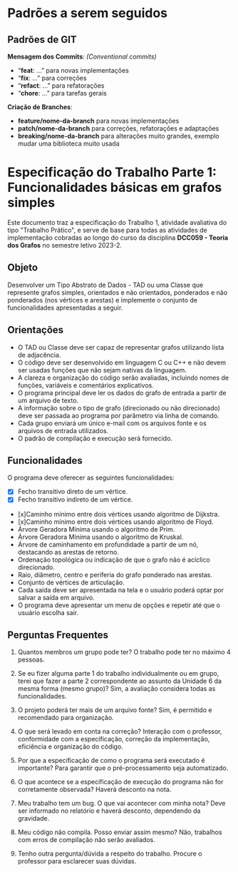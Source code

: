 # Padrões a serem seguidos

## ******************************Padrões de GIT******************************

**Mensagem dos Commits**: *(Conventional commits)*

- “**feat**: …” para novas implementações
- “**fix**: …” para correções
- “**refact**: …” para refatorações
- “**chore**: …” para tarefas gerais

**Criação de Branches**:

- **feature/nome-da-branch** para novas implementações
- **patch/nome-da-branch** para correções, refatorações e adaptações
- **breaking/nome-da-branch** para alterações muito grandes, exemplo mudar uma biblioteca muito usada

# Especificação do Trabalho Parte 1: Funcionalidades básicas em grafos simples

Este documento traz a especificação do Trabalho 1, atividade avaliativa do tipo "Trabalho Prático", e serve de base
para todas as atividades de implementação cobradas ao longo do curso da disciplina **DCC059 - Teoria dos Grafos** no
semestre letivo 2023-2.

## Objeto
Desenvolver um Tipo Abstrato de Dados - TAD ou uma Classe que represente grafos simples, orientados e
não orientados, ponderados e não ponderados (nos vértices e arestas) e implemente o conjunto de funcionalidades
apresentadas a seguir.

## Orientações
- O TAD ou Classe deve ser capaz de representar grafos utilizando lista de adjacência.
- O código deve ser desenvolvido em linguagem C ou C++ e não devem ser usadas funções que não sejam nativas
  da linguagem.
- A clareza e organização do código serão avaliadas, incluindo nomes de funções, variáveis e comentários explicativos.
- O programa principal deve ler os dados do grafo de entrada a partir de um arquivo de texto.
- A informação sobre o tipo de grafo (direcionado ou não direcionado) deve ser passada ao programa por parâmetro via linha de comando.
- Cada grupo enviará um único e-mail com os arquivos fonte e os arquivos de entrada utilizados.
- O padrão de compilação e execução será fornecido.

## Funcionalidades
O programa deve oferecer as seguintes funcionalidades:
- [x] Fecho transitivo direto de um vértice.
- [x] Fecho transitivo indireto de um vértice.
- [x]Caminho mínimo entre dois vértices usando algoritmo de Dijkstra.
- [x]Caminho mínimo entre dois vértices usando algoritmo de Floyd.
- Árvore Geradora Mínima usando o algoritmo de Prim.
- Árvore Geradora Mínima usando o algoritmo de Kruskal.
- Árvore de caminhamento em profundidade a partir de um nó, destacando as arestas de retorno.
- Ordenação topológica ou indicação de que o grafo não é acíclico direcionado.
- Raio, diâmetro, centro e periferia do grafo ponderado nas arestas.
- Conjunto de vértices de articulação.
- Cada saída deve ser apresentada na tela e o usuário poderá optar por salvar a saída em arquivo.
- O programa deve apresentar um menu de opções e repetir até que o usuário escolha sair.

## Perguntas Frequentes
1. Quantos membros um grupo pode ter?
   O trabalho pode ter no máximo 4 pessoas.

2. Se eu fizer alguma parte 1 do trabalho individualmente ou em grupo, terei que fazer a parte 2 correspondente ao assunto da Unidade 6 da mesma forma (mesmo grupo)?
   Sim, a avaliação considera todas as funcionalidades.

3. O projeto poderá ter mais de um arquivo fonte?
   Sim, é permitido e recomendado para organização.

4. O que será levado em conta na correção?
   Interação com o professor, conformidade com a especificação, correção da implementação, eficiência e organização do código.

5. Por que a especificação de como o programa será executado é importante?
   Para garantir que o pré-processamento seja automatizado.

6. O que acontece se a especificação de execução do programa não for corretamente observada?
   Haverá desconto na nota.

7. Meu trabalho tem um bug. O que vai acontecer com minha nota?
   Deve ser informado no relatório e haverá desconto, dependendo da gravidade.

8. Meu código não compila. Posso enviar assim mesmo?
   Não, trabalhos com erros de compilação não serão avaliados.

9. Tenho outra pergunta/dúvida a respeito do trabalho.
   Procure o professor para esclarecer suas dúvidas.
